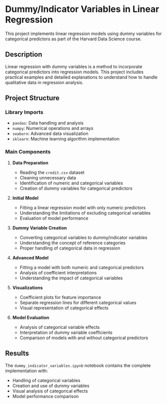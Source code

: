 # Dummy/Indicator Variables in Linear Regression

This project implements linear regression models using dummy variables for categorical predictors as part of the Harvard Data Science course.

## Description

Linear regression with dummy variables is a method to incorporate categorical predictors into regression models. This project includes practical examples and detailed explanations to understand how to handle qualitative data in regression analysis.

## Project Structure

### Library Imports
- `pandas`: Data handling and analysis
- `numpy`: Numerical operations and arrays
- `seaborn`: Advanced data visualization
- `sklearn`: Machine learning algorithm implementation

### Main Components

1. **Data Preparation**
   - Reading the `credit.csv` dataset
   - Cleaning unnecessary data
   - Identification of numeric and categorical variables
   - Creation of dummy variables for categorical predictors

2. **Initial Model**
   - Fitting a linear regression model with only numeric predictors
   - Understanding the limitations of excluding categorical variables
   - Evaluation of model performance

3. **Dummy Variable Creation**
   - Converting categorical variables to dummy/indicator variables
   - Understanding the concept of reference categories
   - Proper handling of categorical data in regression

4. **Advanced Model**
   - Fitting a model with both numeric and categorical predictors
   - Analysis of coefficient interpretations
   - Understanding the impact of categorical variables

5. **Visualizations**
   - Coefficient plots for feature importance
   - Separate regression lines for different categorical values
   - Visual representation of categorical effects

6. **Model Evaluation**
   - Analysis of categorical variable effects
   - Interpretation of dummy variable coefficients
   - Comparison of models with and without categorical predictors

## Results

The `dummy_indicator_variables.ipynb` notebook contains the complete implementation with:
- Handling of categorical variables
- Creation and use of dummy variables
- Visual analysis of categorical effects
- Model performance comparison